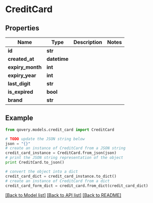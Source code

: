 # CreditCard


## Properties
Name | Type | Description | Notes
------------ | ------------- | ------------- | -------------
**id** | **str** |  | 
**created_at** | **datetime** |  | 
**expiry_month** | **int** |  | 
**expiry_year** | **int** |  | 
**last_digit** | **str** |  | 
**is_expired** | **bool** |  | 
**brand** | **str** |  | 

## Example

```python
from qovery.models.credit_card import CreditCard

# TODO update the JSON string below
json = "{}"
# create an instance of CreditCard from a JSON string
credit_card_instance = CreditCard.from_json(json)
# print the JSON string representation of the object
print CreditCard.to_json()

# convert the object into a dict
credit_card_dict = credit_card_instance.to_dict()
# create an instance of CreditCard from a dict
credit_card_form_dict = credit_card.from_dict(credit_card_dict)
```
[[Back to Model list]](../README.md#documentation-for-models) [[Back to API list]](../README.md#documentation-for-api-endpoints) [[Back to README]](../README.md)


